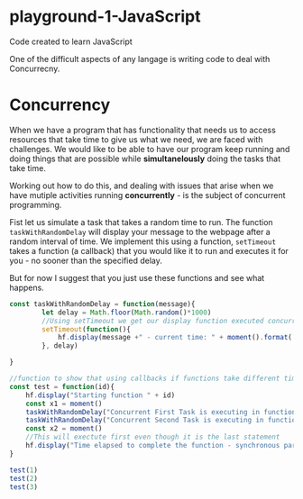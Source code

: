 # playground-1-JavaScript
Code created to learn JavaScript

One of the difficult aspects of any langage is writing code to deal with Concurrecny.
# Concurrency

When we have a program that has functionality that needs us to access resources that take time to give us what we need, we are faced with challenges. We would like to be able to have our program keep running and doing things that are possible while __simultanelously__ doing the tasks that take time. 

Working out how to do this, and dealing with issues that arise when we have mutiple activities running __concurrently__ - is the subject of concurrent programming.

Fist let us simulate a task that takes a random time to run. 
The function `taskWithRandomDelay`
will display your message to the webpage after a random interval of time. 
We implement this using a function, `setTimeout` takes a function (a callback)
that you would like it to run and executes it for you - no sooner than the specified delay.

But for now I suggest that you just use these functions and see what happens. 


```javascript
const taskWithRandomDelay = function(message){
        let delay = Math.floor(Math.random()*1000)
        //Using setTimeout we get our display function executed concurrently after a random delay
        setTimeout(function(){
            hf.display(message +" - current time: " + moment().format('x'))
        }, delay)

}

//function to show that using callbacks if functions take different time to run
const test = function(id){ 
    hf.display("Starting function " + id)
    const x1 = moment()
    taskWithRandomDelay("Concurrent First Task is executing in function call " +id)
    taskWithRandomDelay("Concurrent Second Task is executing in function call "+ id)
    const x2 = moment()
    //This will exectute first even though it is the last statement
    hf.display("Time elapsed to complete the function - synchronous parts - " + x2.diff(x1).valueOf('x'))
}

test(1)
test(2)
test(3)

```

